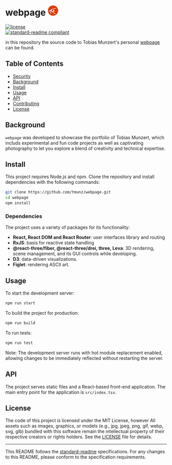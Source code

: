 # webpage ![logo](./public/favicon-32x32.png)  
[![license](https://img.shields.io/github/license/tmunz/webpage.svg)](LICENSE)  
[![standard-readme compliant](https://img.shields.io/badge/readme%20style-standard-brightgreen.svg?style=flat-square)](https://github.com/RichardLitt/standard-readme)

in this repository the source code to Tobias Munzert's personal [webpage](https://tmunz.art) can be found.

## Table of Contents

- [Security](#security)
- [Background](#background)
- [Install](#install)
- [Usage](#usage)
- [API](#api)
- [Contributing](#contributing)
- [License](#license)

## Background

`webpage` was developed to showcase the portfolio of Tobias Munzert, which includs experimental and fun code projects as well as captivating photography to let you explore a blend of creativity and technical expertise.

## Install

This project requires Node.js and npm. Clone the repository and install dependencies with the following commands:
```bash
git clone https://github.com/tmunz/webpage.git
cd webpage
npm install
```

### Dependencies

The project uses a variety of packages for its functionality:
- **React, React DOM and React Router**: user interfaces library and routing
- **RxJS**: basis for reactive state handling
- **@react-three/fiber, @react-three/drei, three, Leva**: 3D rendering, scene management, and its GUI controls while developing.
- **D3**: data-driven visualizations.
- **Figlet**: rendering ASCII art.


## Usage

To start the development server:

```bash
npm run start
```

To build the project for production:

```bash
npm run build
```

To run tests:

```bash
npm run test
```

Note: The development server runs with hot module replacement enabled, allowing changes to be immediately reflected without restarting the server.

## API

The project serves static files and a React-based front-end application. The main entry point for the application is `src/index.tsx`.

## License

The code of this project is licensed under the MIT License, however All assets such as images, graphics, or models (e.g., jpg, jpeg, png, gif, webp, svg, glb) bundled with this software remain the intellectual property of their respective creators or rights holders. See the [LICENSE](LICENSE) file for details.

---

This README follows the [standard-readme](https://github.com/RichardLitt/standard-readme) specifications. For any changes to this README, please conform to the specification requirements.
